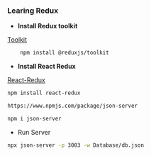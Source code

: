 ### Learing Redux

- **Install Redux toolkit**

[Toolkit](https://redux.js.org/introduction/getting-started)

```bash
    npm install @reduxjs/toolkit
```

- **Install React Redux**

[React-Redux](https://react-redux.js.org/introduction/getting-started)

```bash
npm install react-redux
```

```bash
https://www.npmjs.com/package/json-server
```

```bash
npm i json-server
```

- Run Server

```bash
npx json-server -p 3003 -w Database/db.json
```
